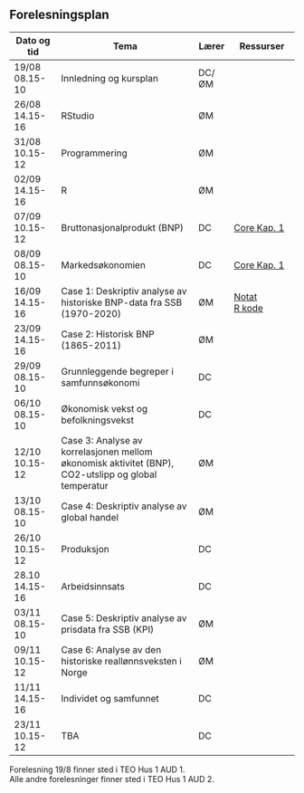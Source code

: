 
## Forelesningsplan

| Dato og tid <img width=80/>   | Tema                                                              | Lærer  | Ressurser <img width=200/>  |
|----------------|----------------------------------------------------------------------|-----------|--------------------------------------|
|19/08 08.15-10    | Innledning og kursplan                        | DC/ØM       |    |
|26/08 14.15-16   | RStudio  | ØM |    |
|31/08 10.15-12   | Programmering         | ØM        |  |
|02/09 14.15-16    | R | ØM |  |
|07/09 10.15-12    | Bruttonasjonalprodukt (BNP)    | DC       | [Core Kap. 1](https://www.core-econ.org/the-economy/book/text/01.html)  |
|08/09 08.15-10     | Markedsøkonomien  | DC | [Core Kap. 1](https://www.core-econ.org/the-economy/book/text/01.html)   |
|16/09 14.15-16   | Case 1: Deskriptiv analyse av historiske BNP-data fra SSB (1970-2020) | ØM       | [Notat](https://rpubs.com/omy000/717180)  <br />[R kode](http://ansatte.uit.no/oystein.myrland/okemnprog/bnp_vekst.R)|
|23/09 14.15-16   | Case 2: Historisk BNP (1865-2011)                                     | ØM         |      |
|29/09 08.15-10    | Grunnleggende begreper i samfunnsøkonomi           | DC |   |
|06/10 08.15-10    | Økonomisk vekst og befolkningsvekst | DC |   |
|12/10 10.15-12  | Case 3: Analyse av korrelasjonen mellom økonomisk aktivitet (BNP), CO2-utslipp og global temperatur  | ØM |   |
|13/10 08.15-10   | Case 4: Deskriptiv analyse av global handel           | ØM |  |
|26/10 10.15-12  | Produksjon  | DC |   | 
|28.10 14.15-16  | Arbeidsinnsats  | DC         |   |
|03/11 08.15-10    | Case 5: Deskriptiv analyse av prisdata fra SSB (KPI)   | ØM |  | 
|09/11 10.15-12   | Case 6: Analyse av den historiske reallønnsveksten i Norge                 | ØM       |   |
|11/11 14.15-16  | Individet og samfunnet        | DC         |    |
|23/11 10.15-12  |   TBA                                      | DC         |   |

Forelesning 19/8 finner sted i TEO Hus 1 AUD 1.  
Alle andre forelesninger finner sted i TEO Hus 1 AUD 2.
